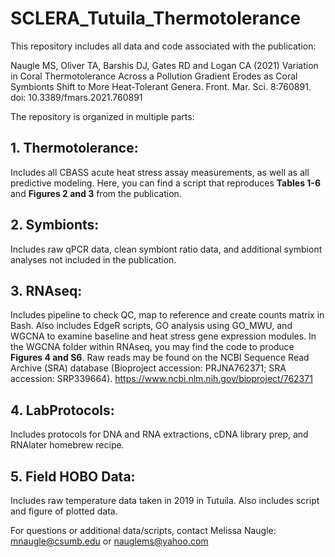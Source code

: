 # SCLERA_Tutuila_Thermotolerance

This repository includes all data and code associated with the publication: 

Naugle MS, Oliver TA, Barshis DJ, Gates RD and Logan CA (2021) Variation in Coral Thermotolerance Across a Pollution Gradient Erodes as Coral Symbionts Shift to More Heat-Tolerant Genera. Front. Mar. Sci. 8:760891. doi: 10.3389/fmars.2021.760891

The repository is organized in multiple parts:

## 1. Thermotolerance: 
Includes all CBASS acute heat stress assay measurements, as well as all predictive modeling. Here, you can find a script that reproduces **Tables 1-6** and **Figures 2 and 3** from the publication. 

## 2. Symbionts: 
Includes raw qPCR data, clean symbiont ratio data, and additional symbiont analyses not included in the publication. 

## 3. RNAseq: 
Includes pipeline to check QC, map to reference and create counts matrix in Bash. Also includes EdgeR scripts, GO analysis using GO_MWU, and WGCNA to examine baseline and heat stress gene expression modules. In the WGCNA folder within RNAseq, you may find the code to produce **Figures 4 and S6**. Raw reads may be found on the NCBI Sequence Read Archive (SRA) database (Bioproject accession: PRJNA762371; SRA accession: SRP339664). <https://www.ncbi.nlm.nih.gov/bioproject/762371>

## 4. LabProtocols:
Includes protocols for DNA and RNA extractions, cDNA library prep, and RNAlater homebrew recipe. 

## 5. Field HOBO Data:
Includes raw temperature data taken in 2019 in Tutuila. Also includes script and figure of plotted data. 

For questions or additional data/scripts, contact Melissa Naugle: <br>
mnaugle@csumb.edu or nauglems@yahoo.com
